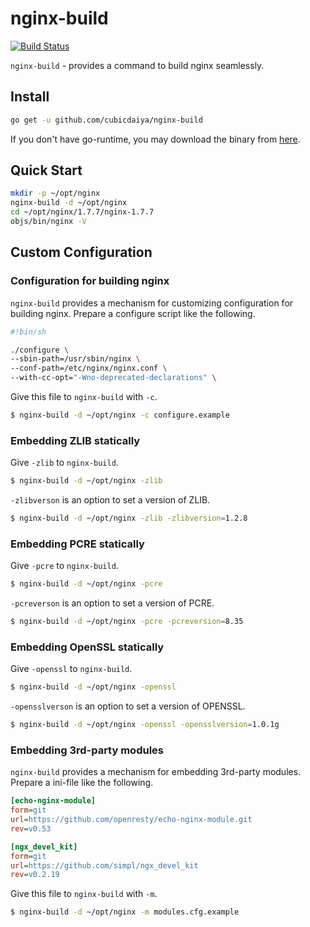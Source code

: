 # nginx-build

[![Build Status](https://travis-ci.org/cubicdaiya/nginx-build.svg?branch=master)](https://travis-ci.org/cubicdaiya/nginx-build)

`nginx-build` - provides a command to build nginx seamlessly.

## Install

```bash
go get -u github.com/cubicdaiya/nginx-build
```

If you don't have go-runtime, you may download the binary from [here](https://github.com/cubicdaiya/nginx-build/releases).

## Quick Start

```bash
mkdir -p ~/opt/nginx
nginx-build -d ~/opt/nginx
cd ~/opt/nginx/1.7.7/nginx-1.7.7
objs/bin/nginx -V
```

## Custom Configuration

### Configuration for building nginx

`nginx-build` provides a mechanism for customizing configuration for building nginx.
Prepare a configure script like the following.

```bash
#!bin/sh

./configure \
--sbin-path=/usr/sbin/nginx \
--conf-path=/etc/nginx/nginx.conf \
--with-cc-opt="-Wno-deprecated-declarations" \
```

Give this file to `nginx-build` with `-c`.

```bash
$ nginx-build -d ~/opt/nginx -c configure.example
```

### Embedding ZLIB statically

Give `-zlib` to `nginx-build`.

```bash
$ nginx-build -d ~/opt/nginx -zlib
```

`-zlibverson` is an option to set a version of ZLIB.

```bash
$ nginx-build -d ~/opt/nginx -zlib -zlibversion=1.2.8
```

### Embedding PCRE statically

Give `-pcre` to `nginx-build`.

```bash
$ nginx-build -d ~/opt/nginx -pcre
```

`-pcreverson` is an option to set a version of PCRE.

```bash
$ nginx-build -d ~/opt/nginx -pcre -pcreversion=8.35
```

### Embedding OpenSSL statically

Give `-openssl` to `nginx-build`.

```bash
$ nginx-build -d ~/opt/nginx -openssl
```

`-opensslverson` is an option to set a version of OPENSSL.

```bash
$ nginx-build -d ~/opt/nginx -openssl -opensslversion=1.0.1g
```

### Embedding 3rd-party modules

`nginx-build` provides a mechanism for embedding 3rd-party modules.
Prepare a ini-file like the following.

```ini
[echo-nginx-module]
form=git
url=https://github.com/openresty/echo-nginx-module.git
rev=v0.53

[ngx_devel_kit]
form=git
url=https://github.com/simpl/ngx_devel_kit
rev=v0.2.19
```

Give this file to `nginx-build` with `-m`.

```bash
$ nginx-build -d ~/opt/nginx -m modules.cfg.example
```
